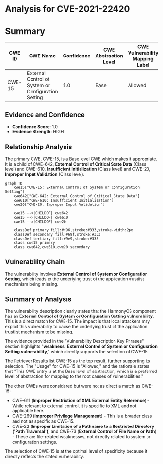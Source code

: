 # Analysis for CVE-2021-22420

# Summary
| CWE ID | CWE Name | Confidence | CWE Abstraction Level | CWE Vulnerability Mapping Label | CWE-Vulnerability Mapping Notes |
|---|---|---|---|---|---|
| CWE-15 | External Control of System or Configuration Setting | 1.0 | Base | Allowed | Primary CWE |

## Evidence and Confidence

*   **Confidence Score:** 1.0
*   **Evidence Strength:** HIGH

## Relationship Analysis
The primary CWE, CWE-15, is a Base level CWE which makes it appropriate. It is a child of CWE-642, **External Control of Critical State Data** (Class level) and CWE-610, **Insufficient Initialization** (Class level) and CWE-20, **Improper Input Validation** (Class level).

```mermaid
graph TD
    cwe15["CWE-15: External Control of System or Configuration Setting"]
    cwe642["CWE-642: External Control of Critical State Data"]
    cwe610["CWE-610: Insufficient Initialization"]
    cwe20["CWE-20: Improper Input Validation"]

    cwe15 -->|CHILDOF| cwe642
    cwe15 -->|CHILDOF| cwe610
    cwe15 -->|CHILDOF| cwe20

    classDef primary fill:#f96,stroke:#333,stroke-width:2px
    classDef secondary fill:#69f,stroke:#333
    classDef tertiary fill:#9e9,stroke:#333
    class cwe15 primary
    class cwe642,cwe610,cwe20 secondary
```

## Vulnerability Chain
The vulnerability involves **External Control of System or Configuration Setting**, which leads to the underlying trust of the application trustlist mechanism being missing.

## Summary of Analysis
The vulnerability description clearly states that the HarmonyOS component has an **External Control of System or Configuration Setting vulnerability**. This is a direct match for CWE-15. The impact is that local attackers may exploit this vulnerability to cause the underlying trust of the application trustlist mechanism to be missing.

The evidence provided in the "Vulnerability Description Key Phrases" section highlights "**weakness:** **External Control of System or Configuration Setting vulnerability**," which directly supports the selection of CWE-15.

The Retriever Results list CWE-15 as the top result, further supporting its selection. The "Usage" for CWE-15 is "Allowed," and the rationale states that "This CWE entry is at the Base level of abstraction, which is a preferred level of abstraction for mapping to the root causes of vulnerabilities."

The other CWEs were considered but were not as direct a match as CWE-15:

*   CWE-611 (**Improper Restriction of XML External Entity Reference**) - While relevant to external control, it is specific to XML and not applicable here.
*   CWE-269 (**Improper Privilege Management**) - This is a broader class and not as specific as CWE-15.
*   CWE-22 (**Improper Limitation of a Pathname to a Restricted Directory ('Path Traversal')**) and CWE-73 (**External Control of File Name or Path**) - These are file-related weaknesses, not directly related to system or configuration settings.

The selection of CWE-15 is at the optimal level of specificity because it directly reflects the stated vulnerability.